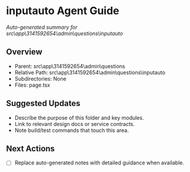 ﻿# inputauto Agent Guide
*Auto-generated summary for src\app\3141592654\admin\questions\inputauto*

## Overview
- Parent: src\app\3141592654\admin\questions
- Relative Path: src\app\3141592654\admin\questions\inputauto
- Subdirectories: None
- Files: page.tsx

## Suggested Updates
- Describe the purpose of this folder and key modules.
- Link to relevant design docs or service contracts.
- Note build/test commands that touch this area.

## Next Actions
- [ ] Replace auto-generated notes with detailed guidance when available.
